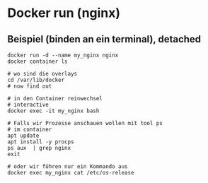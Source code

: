 # Docker run  (nginx) 

## Beispiel (binden an ein terminal), detached

```
docker run -d --name my_nginx nginx
docker container ls 
```

```
# wo sind die overlays
cd /var/lib/docker
# now find out 
```


```
# in den Container reinwechsel
# interactive 
docker exec -it my_nginx bash
```

```
# Falls wir Prozesse anschauen wollen mit tool ps
# im container
apt update
apt install -y procps
ps aux  | grep nginx
exit
```

```
# oder wir führen nur ein Kommando aus
docker exec my_nginx cat /etc/os-release
```
